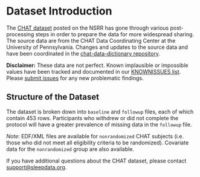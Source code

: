 # Dataset Introduction

The [CHAT dataset](:files_path:/datasets) posted on the NSRR has gone through various post-processing steps in order to prepare the data for more widespread sharing. The source data are from the CHAT Data Coordinating Center at the University of Pennsylvania. Changes and updates to the source data and have been coordinated in the [chat-data-dictionary repository](https://github.com/sleepepi/chat-data-dictionary).

**Disclaimer:** These data are not perfect. Known implausible or impossible values have been tracked and documented in our [KNOWNISSUES list](https://github.com/sleepepi/chat-data-dictionary/blob/master/KNOWNISSUES.md). Please [submit issues](https://github.com/sleepepi/chat-data-dictionary/issues) for any new problematic findings.

## Structure of the Dataset

The dataset is broken down into `baseline` and `followup` files, each of which contain 453 rows. Participants who withdrew or did not complete the protocol will have a greater prevalence of missing data in the `followup` file.

*Note:* EDF/XML files are available for `nonrandomized` CHAT subjects (i.e. those who did not meet all eligibility criteria to be randomized). Covariate data for the `nonrandomized` group are also available.

If you have additional questions about the CHAT dataset, please contact <a href="mailto:support@sleepdata.org">support@sleepdata.org</a>.
